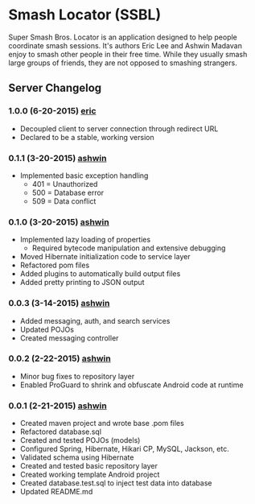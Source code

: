 # Smash Locator (SSBL)
Super Smash Bros. Locator is an application designed to help people coordinate smash sessions. It's authors Eric Lee and Ashwin Madavan enjoy to smash other people in their free time. While they usually smash large groups of friends, they are not opposed to smashing strangers.

## Server Changelog
### 1.0.0 (6-20-2015) [eric]
- Decoupled client to server connection through redirect URL
- Declared to be a stable, working version

### 0.1.1 (3-20-2015) [ashwin]
- Implemented basic exception handling
	- 401 = Unauthorized
	- 500 = Database error
	- 509 = Data conflict

### 0.1.0 (3-20-2015) [ashwin]
- Implemented lazy loading of properties
	- Required bytecode manipulation and extensive debugging
- Moved Hibernate initialization code to service layer
- Refactored pom files
- Added plugins to automatically build output files
- Added pretty printing to JSON output

### 0.0.3 (3-14-2015) [ashwin]
- Added messaging, auth, and search services
- Updated POJOs
- Created messaging controller

### 0.0.2 (2-22-2015) [ashwin]
- Minor bug fixes to repository layer
- Enabled ProGuard to shrink and obfuscate Android code at runtime

### 0.0.1 (2-21-2015) [ashwin]
- Created maven project and wrote base .pom files
- Refactored database.sql
- Created and tested POJOs (models)
- Configured Spring, Hibernate, Hikari CP, MySQL, Jackson, etc.
- Validated schema using Hibernate
- Created and tested basic repository layer
- Created working template Android project
- Created database.test.sql to inject test data into database
- Updated README.md

[ashwin]:http://github.com/ashwin153
[eric]:https://github.com/ericlee123
